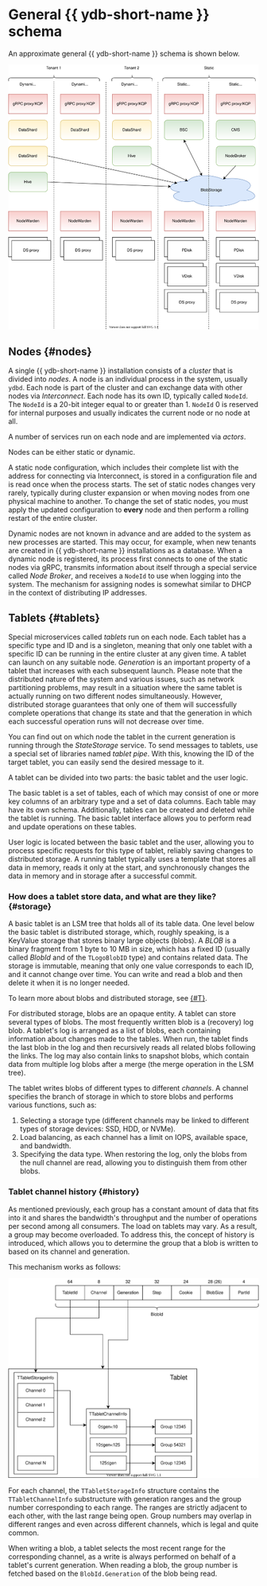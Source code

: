 # General {{ ydb-short-name }} schema

An approximate general {{ ydb-short-name }} schema is shown below.

![General schema](_assets/BS_overview.svg)

## Nodes {#nodes}

A single {{ ydb-short-name }} installation consists of a *cluster* that is divided into *nodes*. A node is an individual process in the system, usually `ydbd`. Each node is part of the cluster and can exchange data with other nodes via *Interconnect*. Each node has its own ID, typically called `NodeId`. The `NodeId` is a 20-bit integer equal to or greater than 1. `NodeId` 0 is reserved for internal purposes and usually indicates the current node or no node at all.

A number of services run on each node and are implemented via *actors*.

Nodes can be either static or dynamic.

A static node configuration, which includes their complete list with the address for connecting via Interconnect, is stored in a configuration file and is read once when the process starts. The set of static nodes changes very rarely, typically during cluster expansion or when moving nodes from one physical machine to another. To change the set of static nodes, you must apply the updated configuration to **every** node and then perform a rolling restart of the entire cluster.

Dynamic nodes are not known in advance and are added to the system as new processes are started. This may occur, for example, when new tenants are created in {{ ydb-short-name }} installations as a database. When a dynamic node is registered, its process first connects to one of the static nodes via gRPC, transmits information about itself through a special service called *Node Broker*, and receives a `NodeId` to use when logging into the system. The mechanism for assigning nodes is somewhat similar to DHCP in the context of distributing IP addresses.

## Tablets {#tablets}

Special microservices called *tablets* run on each node. Each tablet has a specific type and ID and is a singleton, meaning that only one tablet with a specific ID can be running in the entire cluster at any given time. A tablet can launch on any suitable node. *Generation* is an important property of a tablet that increases with each subsequent launch. Please note that the distributed nature of the system and various issues, such as network partitioning problems, may result in a situation where the same tablet is actually running on two different nodes simultaneously. However, distributed storage guarantees that only one of them will successfully complete operations that change its state and that the generation in which each successful operation runs will not decrease over time.

You can find out on which node the tablet in the current generation is running through the *StateStorage* service. To send messages to tablets, use a special set of libraries named *tablet pipe*. With this, knowing the ID of the target tablet, you can easily send the desired message to it.

A tablet can be divided into two parts: the basic tablet and the user logic.

The basic tablet is a set of tables, each of which may consist of one or more key columns of an arbitrary type and a set of data columns. Each table may have its own schema. Additionally, tables can be created and deleted while the tablet is running. The basic tablet interface allows you to perform read and update operations on these tables.

User logic is located between the basic tablet and the user, allowing you to process specific requests for this type of tablet, reliably saving changes to distributed storage. A running tablet typically uses a template that stores all data in memory, reads it only at the start, and synchronously changes the data in memory and in storage after a successful commit.

### How does a tablet store data, and what are they like? {#storage}

A basic tablet is an LSM tree that holds all of its table data. One level below the basic tablet is distributed storage, which, roughly speaking, is a KeyValue storage that stores binary large objects (blobs). A *BLOB* is a binary fragment from 1 byte to 10 MB in size, which has a fixed ID (usually called *BlobId* and of the `TLogoBlobID` type) and contains related data. The storage is immutable, meaning that only one value corresponds to each ID, and it cannot change over time. You can write and read a blob and then delete it when it is no longer needed.

To learn more about blobs and distributed storage, see [{#T}](distributed-storage.md).

For distributed storage, blobs are an opaque entity. A tablet can store several types of blobs. The most frequently written blob is a (recovery) log blob. A tablet's log is arranged as a list of blobs, each containing information about changes made to the tables. When run, the tablet finds the last blob in the log and then recursively reads all related blobs following the links. The log may also contain links to snapshot blobs, which contain data from multiple log blobs after a merge (the merge operation in the LSM tree).

The tablet writes blobs of different types to different *channels*. A channel specifies the branch of storage in which to store blobs and performs various functions, such as:

1. Selecting a storage type (different channels may be linked to different types of storage devices: SSD, HDD, or NVMe).
2. Load balancing, as each channel has a limit on IOPS, available space, and bandwidth.
3. Specifying the data type. When restoring the log, only the blobs from the null channel are read, allowing you to distinguish them from other blobs.

### Tablet channel history {#history}

As mentioned previously, each group has a constant amount of data that fits into it and shares the bandwidth's throughput and the number of operations per second among all consumers. The load on tablets may vary. As a result, a group may become overloaded. To address this, the concept of history is introduced, which allows you to determine the group that a blob is written to based on its channel and generation.

This mechanism works as follows:

![Channel history](_assets/Slide_blob.svg)

For each channel, the `TTabletStorageInfo` structure contains the `TTabletChannelInfo` substructure with generation ranges and the group number corresponding to each range. The ranges are strictly adjacent to each other, with the last range being open. Group numbers may overlap in different ranges and even across different channels, which is legal and quite common.

When writing a blob, a tablet selects the most recent range for the corresponding channel, as a write is always performed on behalf of a tablet's current generation. When reading a blob, the group number is fetched based on the `BlobId.Generation` of the blob being read.

